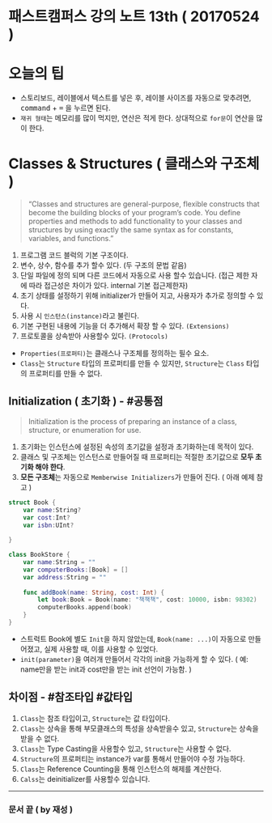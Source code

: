 # 패스트캠퍼스 강의 노트 13th ( 20170524 )

# 오늘의 팁
 - 스토리보드, 레이블에서 텍스트를 넣은 후, 레이블 사이즈를 자동으로 맞추려면, <kbd>command</kbd> + <kbd>=</kbd> 을 누르면 된다.
 - `재귀 형태`는 메모리를 많이 먹지만, 연산은 적게 한다. 상대적으로 `for문`이 연산을 많이 한다.

# Classes & Structures ( 클래스와 구조체 )

> “Classes and structures are general-purpose, flexible constructs that become thebuilding blocks of your program’s code.You define properties and methods to add functionality to your classes and structuresby using exactly the same syntax as for constants, variables, and functions.”

1. 프로그램 코드 블럭의 기본 구조이다.
2. 변수, 상수, 함수를 추가 할수 있다. (두 구조의 문법 같음)
3. 단일 파일에 정의 되며 다른 코드에서 자동으로 사용 할수 있습니다. (접근 제한 자에 따라 접근성은 차이가 있다. internal 기본 접근제한자)
4. 초기 상태를 설정하기 위해 initializer가 만들어 지고, 사용자가 추가로 정의할 수 있다.
5. 사용 시 `인스턴스(instance)`라고 불린다.
6. 기본 구현된 내용에 기능을 더 추가해서 확장 할 수 있다. `(Extensions)`
7. 프로토콜을 상속받아 사용할수 있다. `(Protocols)`

- `Properties(프로퍼티)`는 클래스나 구조체를 정의하는 필수 요소.
- `Class`는 `Structure` 타입의 프로퍼티를 만들 수 있지만, `Structure`는 `Class` 타입의 프로퍼티를 만들 수 없다.

## Initialization ( 초기화 ) - #공통점
> Initialization is the process of preparing an instance of a class, structure, or enumeration for use.

1. 초기화는 인스턴스에 설정된 속성의 초기값을 설정과 초기화하는데 목적이 있다.
2. 클래스 및 구조체는 인스턴스로 만들어질 때 프로퍼티는 적절한 초기값으로 **모두 초기화 해야 한다**.
3. **모든 구조체**는 자동으로 `Memberwise Initializers`가 만들어 진다. ( 아래 예제 참고 )

```swift
struct Book {
    var name:String?
    var cost:Int?
    var isbn:UInt?
    
}

class BookStore {
    var name:String = ""
    var computerBooks:[Book] = []
    var address:String = ""
    
    func addBook(name: String, cost: Int) {
        let book:Book = Book(name: "책책책", cost: 10000, isbn: 98302)
        computerBooks.append(book)
    }
}
```
 - 스트럭트 Book에 별도 `Init`을 하지 않았는데, `Book(name: ...)`이 자동으로 만들어졌고, 실제 사용할 때, 이를 사용할 수 있었다.
 - `init(parameter)`을 여러개 만들어서 각각의 init을 가능하게 할 수 있다. ( 예: name만을 받는 init과 cost만을 받는 init 선언이 가능함. )

## 차이점 - #참조타입 #값타입

1. `Class`는 참조 타입이고, `Structure`는 값 타입이다.
2. `Class`는 상속을 통해 부모클래스의 특성을 상속받을수 있고, `Structure`는 상속을 받을 수 없다.
3. `Class`는 Type Casting을 사용할수 있고, `Structure`는 사용할 수 없다.
4. `Structure`의 프로퍼티는 instance가 var를 통해서 만들어야 수정 가능하다.
5. `Class`는 Reference Counting을 통해 인스턴스의 해제를 계산한다.
6. `Calss`는 deinitializer를 사용할수 있습니다.


---
### 문서 끝 ( by 재성 )